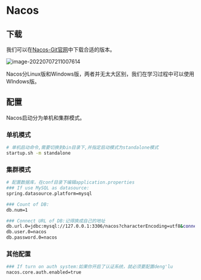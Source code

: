 # Nacos



## 下载



我们可以在[Nacos-Git官网](https://github.com/alibaba/nacos/releases)中下载合适的版本。

![image-20220707211007614](https://masuo-github-image.oss-cn-beijing.aliyuncs.com/image/image-20220707211007614.png)

Nacos分Linux版和Windows版，两者并无太大区别，我们在学习过程中可以使用WIndows版。



## 配置

Nacos启动分为单机和集群模式。



### 单机模式

```bash
# 单机启动命令,需要切换到bin目录下,并指定启动模式为standalone模式
startup.sh -m standalone
```





### 集群模式

```bash
# 配置数据库，在conf目录下编辑application.properties
### If use MySQL as datasource:
spring.datasource.platform=mysql

### Count of DB:
db.num=1

### Connect URL of DB:记得换成自己的地址
db.url.0=jdbc:mysql://127.0.0.1:3306/nacos?characterEncoding=utf8&connectTimeout=1000&socketTimeout=3000&autoReconnect=true&useUnicode=true&useSSL=false&serverTimezone=UTC
db.user.0=nacos
db.password.0=nacos
```



### 其他配置

```bash
### If turn on auth system:如果你开启了认证系统，就必须要配置deng'lu
nacos.core.auth.enabled=true
```

